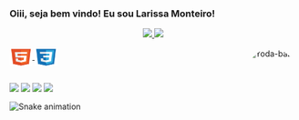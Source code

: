 ### Oiii, seja bem vindo! Eu sou Larissa Monteiro!

<div align="center">
  <a href="https://github.com/Larismontp">
  <img height="190em" src="https://github-readme-stats.vercel.app/api?username=Larismontp&show_icons=true&theme=highcontrast&include_all_commits=true&count_private=true"/>
  <img height="130em" src="https://github-readme-stats.vercel.app/api/top-langs/?username=Larismontp&layout=compact&langs_count=7&theme=highcontrast"/>
</div>
 <div style="display: inline_block"><br>
<img align="center" alt="Larismontp-HTML" height="30" width="40" src="https://raw.githubusercontent.com/devicons/devicon/master/icons/html5/html5-original.svg">
  <img align="center" alt="Larismontp-CSS" height="30" width="40" src="https://raw.githubusercontent.com/devicons/devicon/master/icons/css3/css3-original.svg">
   <img align="right" alt="Yoda-baby" height="150" style="border-radius:50px;" src="https://c.tenor.com/RKJ_WYyQd-UAAAAC/wee-woohoo.gif">
</div>
 
   ##
 
<div> 
  <a href="https://instagram.com/larismontp/" target="_blank"><img src="https://img.shields.io/badge/-Instagram-%23E4405F?style=for-the-badge&logo=instagram&logoColor=white" target="_blank"></a>
  <a href="https://discord.gg/wagxzStdcR" target="_blank"><img src="https://img.shields.io/badge/Discord-7289DA?style=for-the-badge&logo=discord&logoColor=white" target="_blank"></a> 
  <a href = "mailto:larissa.monteiro.urca@gmail.com"><img src="https://img.shields.io/badge/Gmail-D14836?style=for-the-badge&logo=gmail&logoColor=white" target="_blank"></a>
  <a href="https://www.linkedin.com/in/larissa-monteiro-pessoa-2427401a4" target="_blank"><img src="https://img.shields.io/badge/-LinkedIn-%230077B5?style=for-the-badge&logo=linkedin&logoColor=white" target="_blank"></a> 
</div>

  ![Snake animation](https://github.com/larismontp/larismontp/blob/output/github-contribution-grid-snake.svg)
 </div>              
</div>
